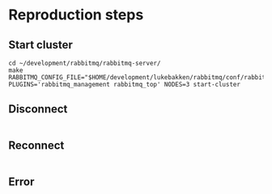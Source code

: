 # Reproduction steps


## Start cluster

```
cd ~/development/rabbitmq/rabbitmq-server/
make RABBITMQ_CONFIG_FILE="$HOME/development/lukebakken/rabbitmq/conf/rabbitmq.conf" PLUGINS='rabbitmq_management rabbitmq_top' NODES=3 start-cluster
```

## Disconnect

```
```


## Reconnect

```
```

## Error
